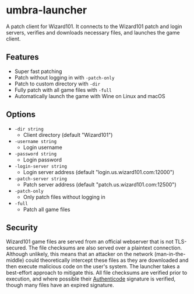 # umbra-launcher

A patch client for Wizard101. It connects to the Wizard101 patch and login servers, verifies and downloads necessary files, and launches the game client.

## Features

* Super fast patching
* Patch without logging in with `-patch-only`
* Patch to custom directory with `-dir`
* Fully patch with all game files with `-full`
* Automatically launch the game with Wine on Linux and macOS

## Options

- `-dir string`
  - Client directory (default "Wizard101")
- `-username string`
  - Login username
- `-password string`
  - Login password
- `-login-server string`
  - Login server address (default "login.us.wizard101.com:12000")
- `-patch-server string`
  - Patch server address (default "patch.us.wizard101.com:12500")
- `-patch-only`
  - Only patch files without logging in
- `-full`
  - Patch all game files

## Security

Wizard101 game files are served from an official webserver that is not TLS-secured. The file checksums are also served over a plaintext connection. Although unlikely, this means that an attacker on the network (man-in-the-middle) could theoretically intercept these files as they are downloaded and then execute malicious code on the user's system. The launcher takes a best-effort approach to mitigate this. All file checksums are verified prior to execution, and where possible their [Authenticode](https://learn.microsoft.com/en-us/windows-hardware/drivers/install/authenticode) signature is verified, though many files have an expired signature.
